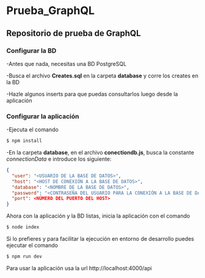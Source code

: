 # Prueba_GraphQL

## Repositorio de prueba de GraphQL

### Configurar la BD
-Antes que nada, necesitas una BD PostgreSQL

-Busca el archivo **Creates.sql** en la carpeta **database** y corre los creates en la BD

-Hazle algunos inserts para que puedas consultarlos luego desde la aplicación
 
### Configurar la aplicación
-Ejecuta el comando

```bash
$ npm install
```

-En la carpeta **database**, en el archivo **conectiondb.js**, busca la constante *connectionData* e introduce los siguiente:

```json
{
  "user": "<USUARIO DE LA BASE DE DATOS>",
  "host": "<HOST DE CONEXIÓN A LA BASE DE DATOS>",
  "database": "<NOMBRE DE LA BASE DE DATOS>",
  "password": "<CONTRASEÑA DEL USUARIO PARA LA CONEXIÓN A LA BASE DE DATOS>",
  "port": <NÚMERO DEL PUERTO DEL HOST>
}
```

Ahora con la aplicación y la BD listas, inicia la aplicación con el comando

```bash
$ node index
```

Si lo prefieres y para facilitar la ejecución en entorno de desarrollo puedes ejecutar el comando

```bash
$ npm run dev
```

Para usar la aplicación usa la url http://localhost:4000/api
